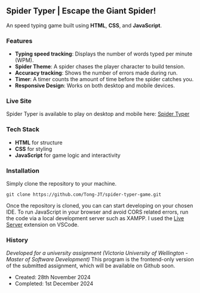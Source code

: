 ## Spider Typer | Escape the Giant Spider!

An speed typing game built using **HTML**, **CSS**, and **JavaScript**.

### Features

- **Typing speed tracking**: Displays the number of words typed per minute (WPM).
- **Spider Theme**: A spider chases the player character to build tension.
- **Accuracy tracking**: Shows the number of errors made during run.
- **Timer**: A timer counts the amount of time before the spider catches you.
- **Responsive Design**: Works on both desktop and mobile devices.

### Live Site

Spider Typer is available to play on desktop and mobile here: [Spider Typer](https://tong-jt.github.io/spider-typer-game/)

### Tech Stack

- **HTML** for structure
- **CSS** for styling
- **JavaScript** for game logic and interactivity

### Installation

Simply clone the repository to your machine.

```
git clone https://github.com/Tong-JT/spider-typer-game.git
```
Once the repository is cloned, you can can start developing on your chosen IDE. To run JavaScript in your browser and avoid CORS related errors, run the code via a local development server such as XAMPP. I used the [Live Server](https://marketplace.visualstudio.com/items?itemName=ritwickdey.LiveServer) extension on VSCode.

### History
*Developed for a university assignment (Victoria University of Wellington - Master of Software Development)*
This program is the frontend-only version of the submitted assignment, which will be available on Github soon.

- Created: 28th November 2024
- Completed: 1st December 2024

